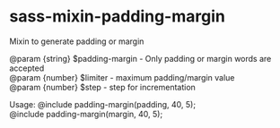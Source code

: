 # sass-mixin-padding-margin


Mixin to generate padding or margin

@param {string} $padding-margin - Only padding or margin words are accepted<br/> 
@param {number} $limiter - maximum padding/margin value<br/>
@param {number} $step - step for incrementation

Usage:
@include padding-margin(padding, 40, 5);<br/>
@include padding-margin(margin, 40, 5);
 
